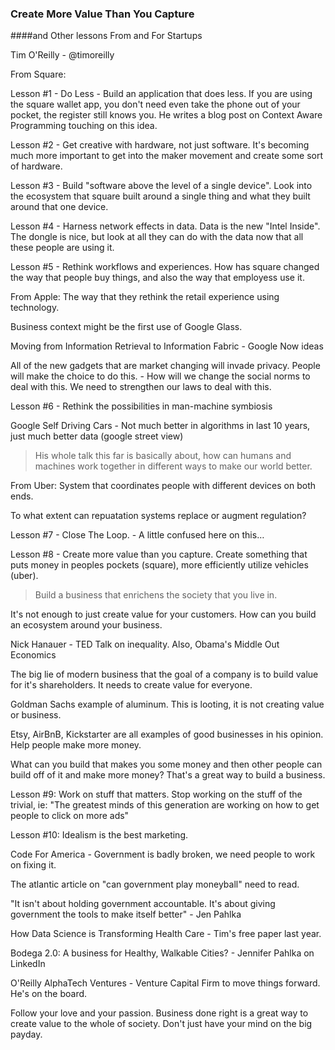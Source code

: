 ### Create More Value Than You Capture 
####and Other lessons From and For Startups

Tim O'Reilly - @timoreilly

From Square: 

Lesson #1 - Do Less - Build an application that does less.  If you are using the square wallet app, you don't need even take the phone out of your pocket, the register still knows you.  He writes a blog post on Context Aware Programming touching on this idea.

Lesson #2 - Get creative with hardware, not just software.  It's becoming much more important to get into the maker movement and create some sort of hardware.

Lesson #3 - Build "software above the level of a single device".  Look into the ecosystem that square built around a single thing and what they built around that one device.

Lesson #4 - Harness network effects in data.  Data is the new "Intel Inside".  The dongle is nice, but look at all they can do with the data now that all these people are using it.

Lesson #5 - Rethink workflows and experiences.  How has square changed the way that people buy things, and also the way that employess use it.

From Apple: The way that they rethink the retail experience using technology.

Business context might be the first use of Google Glass.

Moving from Information Retrieval to Information Fabric - Google Now ideas

All of the new gadgets that are market changing will invade privacy.  People will make the choice to do this. - How will we change the social norms to deal with this.  We need to strengthen our laws to deal with this.

Lesson #6 - Rethink the possibilities in man-machine symbiosis

Google Self Driving Cars - Not much better in algorithms in last 10 years, just much better data (google street view)

> His whole talk this far is basically about, how can humans and machines work together in different ways to make our world better.

From Uber: System that coordinates people with different devices on both ends.

To what extent can repuatation systems replace or augment regulation?

Lesson #7 - Close The Loop.  - A little confused here on this…

Lesson #8 - Create more value than you capture.  Create something that puts money in peoples pockets (square), more efficiently utilize vehicles (uber).  
>Build a business that enrichens the society that you live in.  

It's not enough to just create value for your customers.  How can you build an ecosystem around your business.

Nick Hanauer - TED Talk on inequality.  Also, Obama's Middle Out Economics

The big lie of modern business that the goal of a company is to build value for it's shareholders.  It needs to create value for everyone.

Goldman Sachs example of aluminum.  This is looting, it is not creating value or business.

Etsy, AirBnB, Kickstarter are all examples of good businesses in his opinion.  Help people make more money.

What can you build that makes you some money and then other people can build off of it and make more money?  That's a great way to build a business.

Lesson #9: Work on stuff that matters.  Stop working on the stuff of the trivial, ie:  "The greatest minds of this generation are working on how to get people to click on more ads"

Lesson #10: Idealism is the best marketing.  

Code For America - Government is badly broken, we need people to work on fixing it.

The atlantic article on "can government play moneyball" need to read.

"It isn't about holding government accountable.  It's about giving government the tools to make itself better" - Jen Pahlka

How Data Science is Transforming Health Care - Tim's free paper last year.

Bodega 2.0: A business for Healthy, Walkable Cities? - Jennifer Pahlka on LinkedIn

O'Reilly AlphaTech Ventures - Venture Capital Firm to move things forward.  He's on the board.  

Follow your love and your passion.  Business done right is a great way to create value to the whole of society.  Don't just have your mind on the big payday.